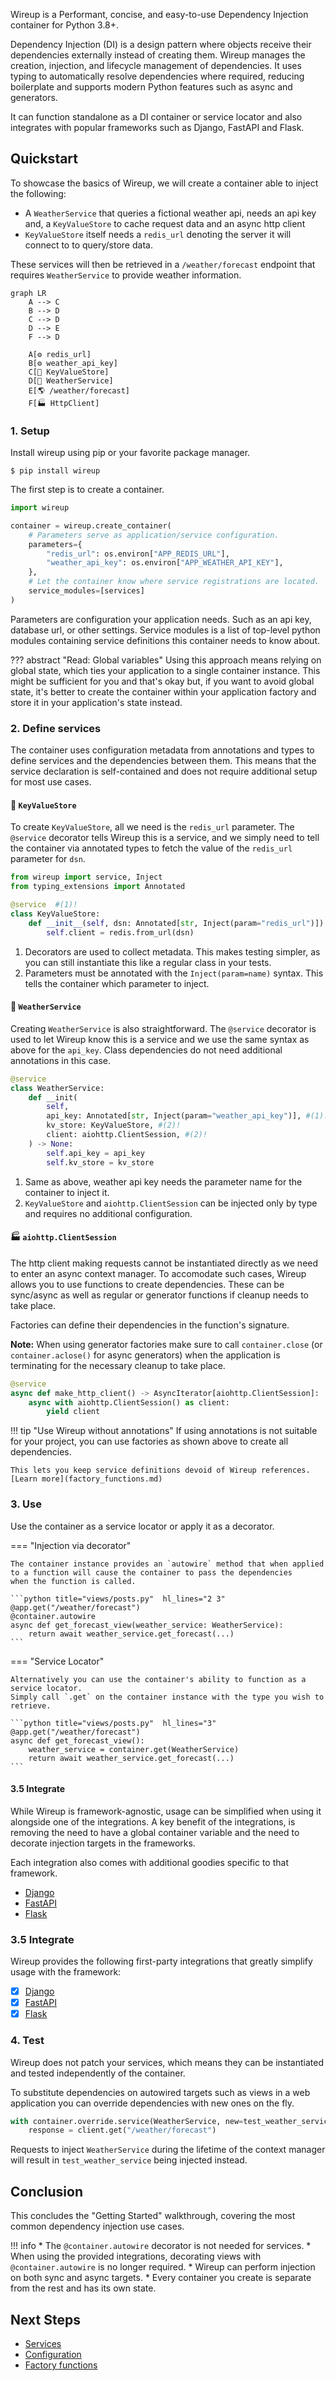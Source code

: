 Wireup is a Performant, concise, and easy-to-use Dependency Injection container for Python 3.8+.

Dependency Injection (DI) is a design pattern where objects receive their dependencies externally instead of creating them.
Wireup manages the creation, injection, and lifecycle management of dependencies. It uses typing to automatically
resolve dependencies where required, reducing boilerplate and supports modern Python features such as async and generators.

It can function standalone as a DI container or service locator and also integrates with popular frameworks such as Django, FastAPI and Flask.

## Quickstart

To showcase the basics of Wireup, we will create a container able to inject the following:

* A `WeatherService` that queries a fictional weather api, needs an api key and, a `KeyValueStore` to cache request data and an async http client
* `KeyValueStore` itself needs a `redis_url` denoting the server it will connect to to query/store data.

These services will then be retrieved in a `/weather/forecast` endpoint that requires `WeatherService` to provide weather information.

``` mermaid
graph LR
    A --> C
    B --> D
    C --> D
    D --> E
    F --> D

    A[⚙️ redis_url]
    B[⚙️ weather_api_key]
    C[🐍 KeyValueStore]
    D[🐍 WeatherService]
    E[🌎 /weather/forecast]
    F[🏭 HttpClient]
```

### 1. Setup

Install wireup using pip or your favorite package manager.

```shell
$ pip install wireup
```

The first step is to create a container.

```python title="container.py"
import wireup

container = wireup.create_container(
    # Parameters serve as application/service configuration.
    parameters={
        "redis_url": os.environ["APP_REDIS_URL"],
        "weather_api_key": os.environ["APP_WEATHER_API_KEY"],
    },
    # Let the container know where service registrations are located.
    service_modules=[services]
)
```

Parameters are configuration your application needs. Such as an api key, database url, or other settings.
Service modules is a list of top-level python modules containing service definitions this container needs to know about.


??? abstract "Read: Global variables"
    Using this approach means relying on global state, which ties your application to a single container instance. 
    This might be sufficient for you and that's okay but, if you want to avoid global state, it's better to create 
    the container within your application factory and store it in your application's state instead.


### 2. Define services

The container uses configuration metadata from annotations and types to define services and the dependencies between them.
This means that the service declaration is self-contained and does not require additional setup for most use cases.


#### 🐍 `KeyValueStore`
To create `KeyValueStore`, all we need is the `redis_url` parameter.
The `@service` decorator tells Wireup this is a service, and we simply need to tell the container via annotated types
to fetch the value of the `redis_url` parameter for `dsn`. 


```python title="services/key_value_store.py" hl_lines="4 6"
from wireup import service, Inject
from typing_extensions import Annotated

@service  #(1)!
class KeyValueStore:
    def __init__(self, dsn: Annotated[str, Inject(param="redis_url")]) -> None:  #(2)!
        self.client = redis.from_url(dsn)
```

1. Decorators are used to collect metadata. 
    This makes testing simpler, as you can still instantiate this like a regular class in your tests.
2. Parameters must be annotated with the `Inject(param=name)` syntax. This tells the container which parameter to inject.


#### 🐍 `WeatherService`
Creating `WeatherService` is also straightforward. The `@service` decorator is used to let Wireup know this is a service
and we use the same syntax as above for the `api_key`. Class dependencies do not need additional annotations in this case.

```python title="services/weather_service.py" hl_lines="1 5 6 7"
@service
class WeatherService:
    def __init(
        self,
        api_key: Annotated[str, Inject(param="weather_api_key")], #(1)!
        kv_store: KeyValueStore, #(2)!
        client: aiohttp.ClientSession, #(2)!
    ) -> None:
        self.api_key = api_key
        self.kv_store = kv_store
```

1. Same as above, weather api key needs the parameter name for the container to inject it.
2. `KeyValueStore` and `aiohttp.ClientSession` can be injected only by type and requires no additional configuration.

#### 🏭 `aiohttp.ClientSession`

The http client making requests cannot be instantiated directly as we need to enter an async context manager.
To accomodate such cases, Wireup allows you to use functions to create dependencies. 
These can be sync/async as well as regular or generator functions if cleanup needs to take place.

Factories can define their dependencies in the function's signature.

**Note:** When using generator factories make sure to call `container.close` (or `container.aclose()` for async generators)
when the application is terminating for the necessary cleanup to take place.

```python title="services/factories.py"
@service
async def make_http_client() -> AsyncIterator[aiohttp.ClientSession]:
    async with aiohttp.ClientSession() as client:
        yield client
```

!!! tip "Use Wireup without annotations"
    If using annotations is not suitable for your project, you can use factories as shown above to create
    all dependencies.

    This lets you keep service definitions devoid of Wireup references. [Learn more](factory_functions.md)

### 3. Use

Use the container as a service locator or apply it as a decorator.

=== "Injection via decorator"

    The container instance provides an `autowire` method that when applied
    to a function will cause the container to pass the dependencies
    when the function is called.

    ```python title="views/posts.py"  hl_lines="2 3"
    @app.get("/weather/forecast")
    @container.autowire
    async def get_forecast_view(weather_service: WeatherService):
        return await weather_service.get_forecast(...)
    ```

=== "Service Locator"

    Alternatively you can use the container's ability to function as a service locator.
    Simply call `.get` on the container instance with the type you wish to retrieve.

    ```python title="views/posts.py"  hl_lines="3"
    @app.get("/weather/forecast")
    async def get_forecast_view():
        weather_service = container.get(WeatherService)
        return await weather_service.get_forecast(...)
    ```



#### 3.5 Integrate

While Wireup is framework-agnostic, usage can be simplified when using it alongside one of the integrations.
A key benefit of the integrations, is removing the need to have a global container variable
and the need to decorate injection targets in the frameworks.

Each integration also comes with additional goodies specific to that framework.

- [Django](integrations/django.md)
- [FastAPI](integrations/fastapi.md)
- [Flask](integrations/flask.md)

### 3.5 Integrate

Wireup provides the following first-party integrations that greatly simplify usage with the framework:

- [x] [Django](django.md)
- [x] [FastAPI](fastapi.md)
- [x] [Flask](flask.md)

### 4. Test

Wireup does not patch your services, which means they can be instantiated and tested independently of the container.

To substitute dependencies on autowired targets such as views in a web application you can override dependencies with new ones on the fly.


```python
with container.override.service(WeatherService, new=test_weather_service):
    response = client.get("/weather/forecast")
```

Requests to inject `WeatherService` during the lifetime of the context manager 
will result in `test_weather_service` being injected instead.

## Conclusion

This concludes the "Getting Started" walkthrough, covering the most common dependency injection use cases.

!!! info
    * The `@container.autowire` decorator is not needed for services.
    * When using the provided integrations,
    decorating views with `@container.autowire` is no longer required.
    * Wireup can perform injection on both sync and async targets.
    * Every container you create is separate from the rest and has its own state.

## Next Steps

* [Services](services.md)
* [Configuration](configuration.md)
* [Factory functions](factory_functions.md)
